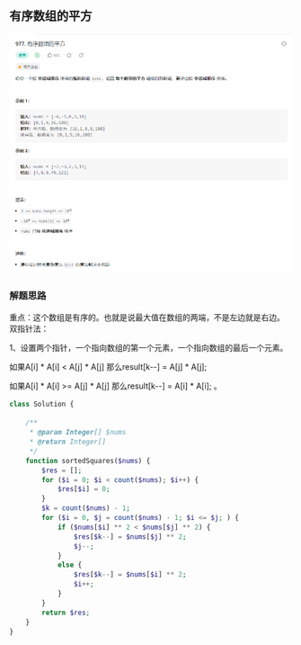 ## 有序数组的平方
![img.png](../images/13.png)

### 解题思路

重点：这个数组是有序的。也就是说最大值在数组的两端，不是左边就是右边。
双指针法：

1、设置两个指针，一个指向数组的第一个元素，一个指向数组的最后一个元素。

如果A[i] * A[i] < A[j] * A[j] 那么result[k--] = A[j] * A[j]; 

如果A[i] * A[i] >= A[j] * A[j] 那么result[k--] = A[i] * A[i]; 。

```php 
class Solution {

    /**
     * @param Integer[] $nums
     * @return Integer[]
     */
    function sortedSquares($nums) {
        $res = [];
        for ($i = 0; $i < count($nums); $i++) {
            $res[$i] = 0;
        }
        $k = count($nums) - 1;
        for ($i = 0, $j = count($nums) - 1; $i <= $j; ) {
            if ($nums[$i] ** 2 < $nums[$j] ** 2) {
                $res[$k--] = $nums[$j] ** 2;
                $j--;
            }
            else {
                $res[$k--] = $nums[$i] ** 2;
                $i++;
            }
        } 
        return $res;
    }
}
```